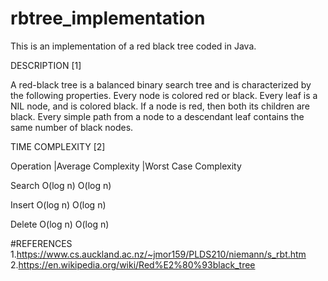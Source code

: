 # rbtree_implementation
This is an implementation of a red black tree coded in Java.

DESCRIPTION [1]

A red-black tree is a balanced binary search tree and is characterized by the following properties.
Every node is colored red or black.
Every leaf is a NIL node, and is colored black.
If a node is red, then both its children are black.
Every simple path from a node to a descendant leaf contains the same number of black nodes.

TIME COMPLEXITY [2]

Operation |Average Complexity  |Worst Case Complexity

Search		           O(log n)	               O(log n)

Insert		           O(log n)	               O(log n)

Delete		           O(log n)	               O(log n)

#REFERENCES
1.https://www.cs.auckland.ac.nz/~jmor159/PLDS210/niemann/s_rbt.htm
2.https://en.wikipedia.org/wiki/Red%E2%80%93black_tree
